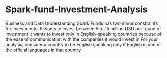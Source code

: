# Spark-fund-Investment-Analysis
Business and Data Understanding  Spark Funds has two minor constraints for investments:      It wants to invest between 5 to 15 million USD per round of investment      It wants to invest only in English-speaking countries because of the ease of communication with the companies it would invest in      For your analysis, consider a country to be English speaking only if English is one of the official languages in that country
